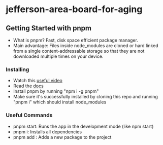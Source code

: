 # jefferson-area-board-for-aging

## Getting Started with pnpm
* What is pnpm? Fast, disk space efficient package manager.
* Main advantage: Files inside node_modules are cloned or hard linked from a single content-addressable storage so that they are not downloaded multiple times on your device.
### Installing
* Watch this [useful video](https://www.youtube.com/watch?v=MvbReZDSKHI&ab_channel=CodinginPublic)
* Read the [docs](https://pnpm.io/installation)
* Install pnpm by running "npm i -g pnpm"
* Make sure it's successfully installed by cloning this repo and running "pnpm i" which should install node_modules

### Useful Commands
* pnpm start: Runs the app in the development mode (like npm start)
* pnpm i: Installs all dependencies
* pnpm add <pkg>: Adds a new package to the project

